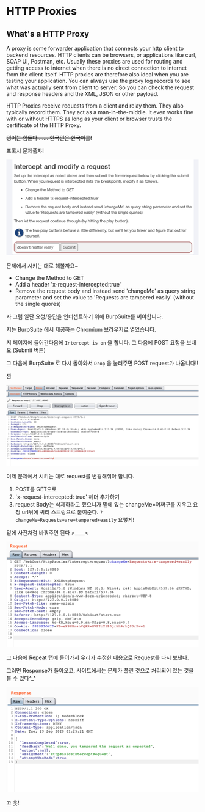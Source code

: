 # HTTP Proxies

## What's a HTTP Proxy

A proxy is some forwarder application that connects your http client to backend resources. HTTP clients can be browsers, or applications like curl, SOAP UI, Postman, etc. Usually these proxies are used for routing and getting access to internet when there is no direct connection to internet from the client itself. HTTP proxies are therefore also ideal when you are testing your application. You can always use the proxy log records to see what was actually sent from client to server. So you can check the request and response headers and the XML, JSON or other payload.

HTTP Proxies receive requests from a client and relay them. They also typically record them. They act as a man-in-the-middle. It even works fine with or without HTTPS as long as your client or browser trusts the certificate of the HTTP Proxy.

~~영어는 힘들다....... 한국인은 한국어를!~~

프록시 문제풀쟈!

<img src="./img/httpProxy1.png">

문제에서 시키는 대로 해볼까요~

- Change the Method to GET
- Add a header 'x-request-intercepted:true'
- Remove the request body and instead send 'changeMe' as query string parameter and set the value to 'Requests are tampered easily' (without the single quores)

자 그럼 일단 요청/응답을 인터셉트하기 위해 BurpSuite를 써야합니다.

저는 BurpSuite 에서 제공하는 Chromium 브라우저로 열었습니다.

저 페이지에 들어간다음에 `Intercept is on` 을 합니다. 그 다음에 POST 요청을 보내요 (Submit 버튼)

그 다음에 BurpSuite 로 다시 돌아와서 `Drop` 을 눌러주면 POST request가 나옵니다!!

쨘

<img src="./img/httpProxy4.png">

이제 문제에서 시키는 대로 request를 변경해줘야 합니다.

1. POST를 GET으로
2. 'x-request-intercepted: true' 헤더 추가하기
3. request Body는 삭제하라고 했으니가 밑에 있는 changeMe=어쩌구를 지우고 요청 url뒤에 쿼리 스트링으로 붙여준다. `?changeMe=Requests+are+tempered+easily` 요렇게!

밑에 사진처럼 바꿔주면 된다 >\_\_\_\_< 

<img src="./img/httpProxy2.png">

그 다음에 Repeat 탭에 들어가서 우리가 수정한 내용으로 Request를 다시 보낸다.

그러면 Response가 돌아오고, 사이트에서는 문제가 풀린 것으로 처리되어 있는 것을 볼 수 있다^_^

<img src="./img/httpProxy3.png">

끄 읏!